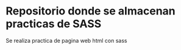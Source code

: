 # Repositorio donde se almacenan practicas de SASS



Se realiza practica de pagina web html con sass